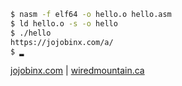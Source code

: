 ```bash 
$ nasm -f elf64 -o hello.o hello.asm
$ ld hello.o -s -o hello
$ ./hello
https://jojobinx.com/a/
$ ▂
```

[jojobinx.com](https://jojobinx.com) | [wiredmountain.ca](https://wiredmountain.ca)


<!---
Jojobinx17/Jojobinx17 is a ✨ special ✨ repository because its `README.md` (this file) appears on your GitHub profile.
You can click the Preview link to take a look at your changes.
--->
